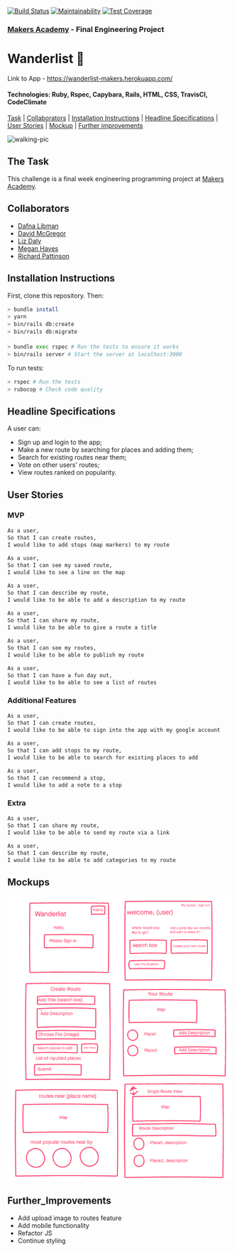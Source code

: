 [![Build Status](https://travis-ci.org/Megscode/Wanderlist.svg?branch=master)](https://travis-ci.org/Megscode/Wanderlist)
[![Maintainability](https://api.codeclimate.com/v1/badges/2f223967c461f1aa01d9/maintainability)](https://codeclimate.com/github/Megscode/Wanderlist/maintainability)
[![Test Coverage](https://api.codeclimate.com/v1/badges/2f223967c461f1aa01d9/test_coverage)](https://codeclimate.com/github/Megscode/Wanderlist/test_coverage)

### [Makers Academy](http://www.makersacademy.com) - Final Engineering Project

# Wanderlist 🥾


Link to App - https://wanderlist-makers.herokuapp.com/

#### Technologies: Ruby, Rspec, Capybara, Rails, HTML, CSS, TravisCI, CodeClimate

[Task](#Task) | [Collaborators](#Collaborators) | [Installation Instructions](#Installation) | [Headline Specifications](#Headline_Specifications) | [User Stories](#User_Stories) | [Mockup](#Mockup) | [Further improvements](#Further_Improvements)

![walking-pic](https://images.unsplash.com/photo-1538471726790-0f6b031f1982?ixlib=rb-1.2.1&ixid=eyJhcHBfaWQiOjEyMDd9&auto=format&fit=crop&w=1050&q=80)

## <a name="Task">The Task</a>

This challenge is a final week engineering programming project at [Makers Academy](https://github.com/makersacademy).

## <a name="Collaborators">Collaborators</a>

* [Dafna Libman](https://github.com/dlibmanw)
* [David McGregor](https://github.com/davmcgregor)
* [Liz Daly](https://github.com/lookupdaily)
* [Megan Hayes](https://github.com/megscode)
* [Richard Pattinson](https://github.com/richardpattinson)

## <a name="Installation">Installation Instructions</a>

First, clone this repository. Then:

```bash
> bundle install
> yarn
> bin/rails db:create
> bin/rails db:migrate

> bundle exec rspec # Run the tests to ensure it works
> bin/rails server # Start the server at localhost:3000
```
To run tests:
```bash
> rspec # Run the tests
> rubocop # Check code quality
```

## <a name="Headline_Specifications">Headline Specifications</a>

A user can:
* Sign up and login to the app;
* Make a new route by searching for places and adding them; 
* Search for existing routes near them;
* Vote on other users' routes;
* View routes ranked on popularity.

## <a name="User_Stories">User Stories</a>

### MVP

```
As a user,
So that I can create routes,
I would like to add stops (map markers) to my route
```
```
As a user, 
So that I can see my saved route,
I would like to see a line on the map
```
```
As a user,
So that I can describe my route,
I would like to be able to add a description to my route
```
```
As a user,
So that I can share my route, 
I would like to be able to give a route a title 
```
```
As a user,
So that I can see my routes,
I would like to be able to publish my route
```
```
As a user,
So that I can have a fun day out,
I would like to be able to see a list of routes
```

### Additional Features

```
As a user, 
So that I can create routes,
I would like to be able to sign into the app with my google account
```
```
As a user, 
So that I can add stops to my route,
I would like to be able to search for existing places to add
```
```
As a user,
So that I can recommend a stop,
I would like to add a note to a stop
```

### Extra

```
As a user,
So that I can share my route, 
I would like to be able to send my route via a link
```
```
As a user,
So that I can describe my route,
I would like to be able to add categories to my route
```

## <a name="Mockup">Mockups</a>

![mockup](planning/WanderList-mockup-invision.png)

## <a name="Further_Improvements">Further_Improvements</a>

* Add upload image to routes feature
* Add mobile functionality
* Refactor JS
* Continue styling






